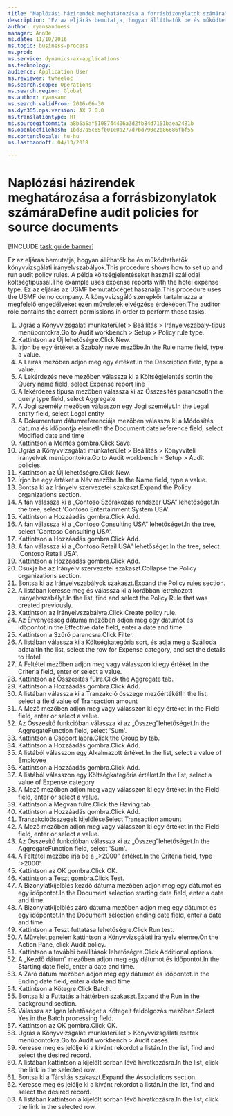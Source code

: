 ```yaml
--- 
title: "Naplózási házirendek meghatározása a forrásbizonylatok számára"
description: "Ez az eljárás bemutatja, hogyan állíthatók be és működtethetők könyvvizsgálati irányelvszabályok."
author: ryansandness
manager: AnnBe
ms.date: 11/10/2016
ms.topic: business-process
ms.prod: 
ms.service: dynamics-ax-applications
ms.technology: 
audience: Application User
ms.reviewer: twheeloc
ms.search.scope: Operations
ms.search.region: Global
ms.author: ryansand
ms.search.validFrom: 2016-06-30
ms.dyn365.ops.version: AX 7.0.0
ms.translationtype: HT
ms.sourcegitcommit: a8b5a5af5108744406a3d2fb84d7151baea2481b
ms.openlocfilehash: 1bd87a5c65fb01e0a277d7bd790e2b86686fbf55
ms.contentlocale: hu-hu
ms.lasthandoff: 04/13/2018

---
```

# <a name="define-audit-policies-for-source-documents"></a><span data-ttu-id="2252f-103">Naplózási házirendek meghatározása a forrásbizonylatok számára</span><span class="sxs-lookup"><span data-stu-id="2252f-103">Define audit policies for source documents</span></span>

[!INCLUDE [task guide banner](../../includes/task-guide-banner.md)]

<span data-ttu-id="2252f-104">Ez az eljárás bemutatja, hogyan állíthatók be és működtethetők könyvvizsgálati irányelvszabályok.</span><span class="sxs-lookup"><span data-stu-id="2252f-104">This procedure shows how to set up and run audit policy rules.</span></span> <span data-ttu-id="2252f-105">A példa költségjelentéseket használ szállodai költségtípussal.</span><span class="sxs-lookup"><span data-stu-id="2252f-105">The example uses expense reports with the hotel expense type.</span></span> <span data-ttu-id="2252f-106">Ez az eljárás az USMF bemutatócéget használja.</span><span class="sxs-lookup"><span data-stu-id="2252f-106">This procedure uses the USMF demo company.</span></span> <span data-ttu-id="2252f-107">A könyvvizsgáló szerepkör tartalmazza a megfelelő engedélyeket ezen műveletek elvégzése érdekében.</span><span class="sxs-lookup"><span data-stu-id="2252f-107">The auditor role contains the correct permissions in order to perform these tasks.</span></span>

1. <span data-ttu-id="2252f-108">Ugrás a Könyvvizsgálati munkaterület > Beállítás > Irányelvszabály-típus menüpontokra.</span><span class="sxs-lookup"><span data-stu-id="2252f-108">Go to Audit workbench > Setup > Policy rule type.</span></span>
2. <span data-ttu-id="2252f-109">Kattintson az Új lehetőségre.</span><span class="sxs-lookup"><span data-stu-id="2252f-109">Click New.</span></span>
3. <span data-ttu-id="2252f-110">Írjon be egy értéket a Szabály neve mezőbe.</span><span class="sxs-lookup"><span data-stu-id="2252f-110">In the Rule name field, type a value.</span></span>
4. <span data-ttu-id="2252f-111">A Leírás mezőben adjon meg egy értéket.</span><span class="sxs-lookup"><span data-stu-id="2252f-111">In the Description field, type a value.</span></span>
5. <span data-ttu-id="2252f-112">A Lekérdezés neve mezőben válassza ki a Költségjelentés sort</span><span class="sxs-lookup"><span data-stu-id="2252f-112">In the Query name field, select Expense report line</span></span>
6. <span data-ttu-id="2252f-113">A lekérdezés típusa mezőben válassza ki az Összesítés parancsot</span><span class="sxs-lookup"><span data-stu-id="2252f-113">In the query type field, select Aggregate</span></span>
7. <span data-ttu-id="2252f-114">A Jogi személy mezőben válasszon egy Jogi személyt.</span><span class="sxs-lookup"><span data-stu-id="2252f-114">In the Legal entity field, select Legal entity</span></span>
8. <span data-ttu-id="2252f-115">A Dokumentum dátumreferenciája mezőben válassza ki a Módosítás dátuma és időpontja elemet</span><span class="sxs-lookup"><span data-stu-id="2252f-115">In the Document date reference field, select Modified date and time</span></span>
9. <span data-ttu-id="2252f-116">Kattintson a Mentés gombra.</span><span class="sxs-lookup"><span data-stu-id="2252f-116">Click Save.</span></span>
10. <span data-ttu-id="2252f-117">Ugrás a Könyvvizsgálati munkaterület > Beállítás > Könyvviteli irányelvek menüpontokra.</span><span class="sxs-lookup"><span data-stu-id="2252f-117">Go to Audit workbench > Setup > Audit policies.</span></span>
11. <span data-ttu-id="2252f-118">Kattintson az Új lehetőségre.</span><span class="sxs-lookup"><span data-stu-id="2252f-118">Click New.</span></span>
12. <span data-ttu-id="2252f-119">Írjon be egy értéket a Név mezőbe.</span><span class="sxs-lookup"><span data-stu-id="2252f-119">In the Name field, type a value.</span></span>
13. <span data-ttu-id="2252f-120">Bontsa ki az Irányelv szervezetei szakaszt.</span><span class="sxs-lookup"><span data-stu-id="2252f-120">Expand the Policy organizations section.</span></span>
14. <span data-ttu-id="2252f-121">A fán válassza ki a „Contoso Szórakozás rendszer USA” lehetőséget.</span><span class="sxs-lookup"><span data-stu-id="2252f-121">In the tree, select 'Contoso Entertainment System USA'.</span></span>
15. <span data-ttu-id="2252f-122">Kattintson a Hozzáadás gombra.</span><span class="sxs-lookup"><span data-stu-id="2252f-122">Click Add.</span></span>
16. <span data-ttu-id="2252f-123">A fán válassza ki a „Contoso Consulting USA” lehetőséget.</span><span class="sxs-lookup"><span data-stu-id="2252f-123">In the tree, select 'Contoso Consulting USA'.</span></span>
17. <span data-ttu-id="2252f-124">Kattintson a Hozzáadás gombra.</span><span class="sxs-lookup"><span data-stu-id="2252f-124">Click Add.</span></span>
18. <span data-ttu-id="2252f-125">A fán válassza ki a „Contoso Retail USA” lehetőséget.</span><span class="sxs-lookup"><span data-stu-id="2252f-125">In the tree, select 'Contoso Retail USA'.</span></span>
19. <span data-ttu-id="2252f-126">Kattintson a Hozzáadás gombra.</span><span class="sxs-lookup"><span data-stu-id="2252f-126">Click Add.</span></span>
20. <span data-ttu-id="2252f-127">Csukja be az Irányelv szervezetei szakaszt.</span><span class="sxs-lookup"><span data-stu-id="2252f-127">Collapse the Policy organizations section.</span></span>
21. <span data-ttu-id="2252f-128">Bontsa ki az Irányelvszabályok szakaszt.</span><span class="sxs-lookup"><span data-stu-id="2252f-128">Expand the Policy rules section.</span></span>
22. <span data-ttu-id="2252f-129">A listában keresse meg és válassza ki a korábban létrehozott Irányelvszabályt.</span><span class="sxs-lookup"><span data-stu-id="2252f-129">In the list, find and select the Policy Rule that was created previously.</span></span>
23. <span data-ttu-id="2252f-130">Kattintson az Irányelvszabályra.</span><span class="sxs-lookup"><span data-stu-id="2252f-130">Click Create policy rule.</span></span>
24. <span data-ttu-id="2252f-131">Az Érvényesség dátuma mezőben adjon meg egy dátumot és időpontot.</span><span class="sxs-lookup"><span data-stu-id="2252f-131">In the Effective date field, enter a date and time.</span></span>
25. <span data-ttu-id="2252f-132">Kattintson a Szűrő parancsra.</span><span class="sxs-lookup"><span data-stu-id="2252f-132">Click Filter.</span></span>
26. <span data-ttu-id="2252f-133">A listában válassza ki a Költségkategória sort, és adja meg a Szálloda adatait</span><span class="sxs-lookup"><span data-stu-id="2252f-133">In the list, select the row for Expense category, and set the details to Hotel</span></span>
27. <span data-ttu-id="2252f-134">A Feltétel mezőben adjon meg vagy válasszon ki egy értéket.</span><span class="sxs-lookup"><span data-stu-id="2252f-134">In the Criteria field, enter or select a value.</span></span>
28. <span data-ttu-id="2252f-135">Kattintson az Összesítés fülre.</span><span class="sxs-lookup"><span data-stu-id="2252f-135">Click the Aggregate tab.</span></span>
29. <span data-ttu-id="2252f-136">Kattintson a Hozzáadás gombra.</span><span class="sxs-lookup"><span data-stu-id="2252f-136">Click Add.</span></span>
30. <span data-ttu-id="2252f-137">A listában válassza ki a Tranzakció összege mezőértékét</span><span class="sxs-lookup"><span data-stu-id="2252f-137">In the list, select a field value of Transaction amount</span></span>
31. <span data-ttu-id="2252f-138">A Mező mezőben adjon meg vagy válasszon ki egy értéket.</span><span class="sxs-lookup"><span data-stu-id="2252f-138">In the Field field, enter or select a value.</span></span>
32. <span data-ttu-id="2252f-139">Az Összesítő funkcióban válassza ki az „Összeg”lehetőséget.</span><span class="sxs-lookup"><span data-stu-id="2252f-139">In the AggregateFunction field, select 'Sum'.</span></span>
33. <span data-ttu-id="2252f-140">Kattintson a Csoport lapra.</span><span class="sxs-lookup"><span data-stu-id="2252f-140">Click the Group by tab.</span></span>
34. <span data-ttu-id="2252f-141">Kattintson a Hozzáadás gombra.</span><span class="sxs-lookup"><span data-stu-id="2252f-141">Click Add.</span></span>
35. <span data-ttu-id="2252f-142">A listából válasszon egy Alkalmazott értéket.</span><span class="sxs-lookup"><span data-stu-id="2252f-142">In the list, select a value of Employee</span></span> 
36. <span data-ttu-id="2252f-143">Kattintson a Hozzáadás gombra.</span><span class="sxs-lookup"><span data-stu-id="2252f-143">Click Add.</span></span>
37. <span data-ttu-id="2252f-144">A listából válasszon egy Költségkategória értéket.</span><span class="sxs-lookup"><span data-stu-id="2252f-144">In the list, select a value of Expense category</span></span>
38. <span data-ttu-id="2252f-145">A Mező mezőben adjon meg vagy válasszon ki egy értéket.</span><span class="sxs-lookup"><span data-stu-id="2252f-145">In the Field field, enter or select a value.</span></span>
39. <span data-ttu-id="2252f-146">Kattintson a Megvan fülre.</span><span class="sxs-lookup"><span data-stu-id="2252f-146">Click the Having tab.</span></span>
40. <span data-ttu-id="2252f-147">Kattintson a Hozzáadás gombra.</span><span class="sxs-lookup"><span data-stu-id="2252f-147">Click Add.</span></span>
41. <span data-ttu-id="2252f-148">Tranzakcióösszegek kijelölése</span><span class="sxs-lookup"><span data-stu-id="2252f-148">Select Transaction amount</span></span>
42. <span data-ttu-id="2252f-149">A Mező mezőben adjon meg vagy válasszon ki egy értéket.</span><span class="sxs-lookup"><span data-stu-id="2252f-149">In the Field field, enter or select a value.</span></span>
43. <span data-ttu-id="2252f-150">Az Összesítő funkcióban válassza ki az „Összeg”lehetőséget.</span><span class="sxs-lookup"><span data-stu-id="2252f-150">In the AggregateFunction field, select 'Sum'.</span></span>
44. <span data-ttu-id="2252f-151">A Feltétel mezőbe írja be a „>2000” értéket.</span><span class="sxs-lookup"><span data-stu-id="2252f-151">In the Criteria field, type '>2000'.</span></span>
45. <span data-ttu-id="2252f-152">Kattintson az OK gombra.</span><span class="sxs-lookup"><span data-stu-id="2252f-152">Click OK.</span></span>
46. <span data-ttu-id="2252f-153">Kattintson a Teszt gombra.</span><span class="sxs-lookup"><span data-stu-id="2252f-153">Click Test.</span></span>
47. <span data-ttu-id="2252f-154">A Bizonylatkijelölés kezdő dátuma mezőben adjon meg egy dátumot és egy időpontot.</span><span class="sxs-lookup"><span data-stu-id="2252f-154">In the Document selection starting date field, enter a date and time.</span></span>
48. <span data-ttu-id="2252f-155">A Bizonylatkijelölés záró dátuma mezőben adjon meg egy dátumot és egy időpontot.</span><span class="sxs-lookup"><span data-stu-id="2252f-155">In the Document selection ending date field, enter a date and time.</span></span>
49. <span data-ttu-id="2252f-156">Kattintson a Teszt futtatása lehetőségre.</span><span class="sxs-lookup"><span data-stu-id="2252f-156">Click Run test.</span></span>
50. <span data-ttu-id="2252f-157">A Művelet panelen kattintson a Könyvvizsgálati irányelv elemre.</span><span class="sxs-lookup"><span data-stu-id="2252f-157">On the Action Pane, click Audit policy.</span></span>
51. <span data-ttu-id="2252f-158">Kattintson a további beállítások lehetőségre.</span><span class="sxs-lookup"><span data-stu-id="2252f-158">Click Additional options.</span></span>
52. <span data-ttu-id="2252f-159">A „Kezdő dátum” mezőben adjon meg egy dátumot és időpontot.</span><span class="sxs-lookup"><span data-stu-id="2252f-159">In the Starting date field, enter a date and time.</span></span>
53. <span data-ttu-id="2252f-160">A Záró dátum mezőben adjon meg egy dátumot és időpontot.</span><span class="sxs-lookup"><span data-stu-id="2252f-160">In the Ending date field, enter a date and time.</span></span>
54. <span data-ttu-id="2252f-161">Kattintson a Kötegre.</span><span class="sxs-lookup"><span data-stu-id="2252f-161">Click Batch.</span></span>
55. <span data-ttu-id="2252f-162">Bontsa ki a Futtatás a háttérben szakaszt.</span><span class="sxs-lookup"><span data-stu-id="2252f-162">Expand the Run in the background section.</span></span>
56. <span data-ttu-id="2252f-163">Válassza az Igen lehetőséget a Kötegelt feldolgozás mezőben.</span><span class="sxs-lookup"><span data-stu-id="2252f-163">Select Yes in the Batch processing field.</span></span>
57. <span data-ttu-id="2252f-164">Kattintson az OK gombra.</span><span class="sxs-lookup"><span data-stu-id="2252f-164">Click OK.</span></span>
58. <span data-ttu-id="2252f-165">Ugrás a Könyvvizsgálati munkaterület > Könyvvizsgálati esetek menüpontokra.</span><span class="sxs-lookup"><span data-stu-id="2252f-165">Go to Audit workbench > Audit cases.</span></span>
59. <span data-ttu-id="2252f-166">Keresse meg és jelölje ki a kívánt rekordot a listán.</span><span class="sxs-lookup"><span data-stu-id="2252f-166">In the list, find and select the desired record.</span></span>
60. <span data-ttu-id="2252f-167">A listában kattintson a kijelölt sorban lévő hivatkozásra.</span><span class="sxs-lookup"><span data-stu-id="2252f-167">In the list, click the link in the selected row.</span></span>
61. <span data-ttu-id="2252f-168">Bontsa ki a Társítás szakaszt.</span><span class="sxs-lookup"><span data-stu-id="2252f-168">Expand the Associations section.</span></span>
62. <span data-ttu-id="2252f-169">Keresse meg és jelölje ki a kívánt rekordot a listán.</span><span class="sxs-lookup"><span data-stu-id="2252f-169">In the list, find and select the desired record.</span></span>
63. <span data-ttu-id="2252f-170">A listában kattintson a kijelölt sorban lévő hivatkozásra.</span><span class="sxs-lookup"><span data-stu-id="2252f-170">In the list, click the link in the selected row.</span></span>



